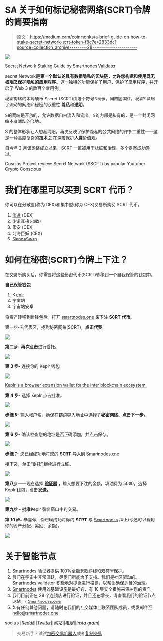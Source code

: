 # SA 关于如何标记秘密网络(SCRT)令牌的简要指南

> 原文：<https://medium.com/coinmonks/a-brief-guide-on-how-to-stake-secret-network-scrt-token-f8c7e42833dc?source=collection_archive---------28----------------------->

![](img/d7ad0cbc24ec66e6aa85e62fd404728c.png)

Secret Network Staking Guide by Smartnodes Validator

secret Network**是第一个默认的具有数据隐私的区块链，允许您构建和使用既无权限又保护隐私的应用程序**。这一独特的功能保护了用户、保护了应用程序，并开启了 Web 3 的数百个新用例。

秘密网络的本地硬币 Secret (SCRT)由这个符号𝕊表示，用圆圈围住。秘密𝕊唤起了流动的网络和秘密的双重性:**隐私**和**透明**。

𝕊的两端是开放的，允许数据自由流入和流出。𝕊的内部是私有的，是一个封闭网络本身活动的飞地。

S 的整体形状让人想起阴阳，再次反映了保护隐私的公共网络的许多二重性——这是一种高度复杂的**技术**,旨在深度保护**人类**价值观。

自今年 2 月该网络成立以来，SCRT 一直被用于标桩和治理，多个提案成功通过。

Cosmos Project review: Secret Network ($SCRT) by popular Youtuber
Crypto Conscious

# 我们在哪里可以买到 SCRT 代币？

你可以在分散型(称为 DEX)和集中型(称为 CEX)交易所购买 SCRT 代币。

1.  [渗透](https://app.osmosis.zone/?from=UST&to=SCRT) (DEX)
2.  [朱诺互换](https://junoswap.com/)(指数)
3.  币安 (CEX)
4.  北海巨妖 (CEX)
5.  [SiennaSwap](https://app.sienna.network/swap)

# 如何在秘密(SCRT)令牌上下注？

在交易所购买后，你需要将这些秘密代币(SCRT)转移到一个自我保管的钱包中。

**自己保管钱包**

1.  K [eplr](https://wallet.keplr.app/#/)
2.  宇宙站
3.  宇宙站安卓

将资产转移到新钱包后，打开 [smartnodes.one](https://smartnodes.one/) 来下注 **SCRT 代币**。

第一步-去代表区，找到秘密网络(SCRT)。**点击代表**

![](img/896d4625b733474adeafd899f4c9f003.png)

**第二步-** **再次点击**进行委托。

![](img/3ac1b7d32232cf44f6935c5918151b37.png)

**第 3 步-** 连接你的 Keplr 钱包

![](img/44cb3e7f3e3c4e2b767cd4770887332c.png)

[Keplr is a browser extension wallet for the Inter blockchain ecosystem.](https://chrome.google.com/webstore/detail/keplr/dmkamcknogkgcdfhhbddcghachkejeap?hl=en)

**第 4 步-** 选择 Keplr 点击批准。

![](img/08f4ec7a5963a763d7e8aeb702e2d1e2.png)

**步骤 5-** 输入帐户名，确保在链的导入地址中选择了**秘密网络**。**点击下一步。**

![](img/783f6c155883a84dfc92ba01e9c18ee1.png)

**第 6 步-** 确认检查您的地址是否正确添加，并点击保存。

![](img/6841a473c818946e33e903d1d1d2e160.png)

**步骤 7-** 您已经成功地将您的 **SCRT** 导入到 [Smartnodes.one](http://smartnodes.one/)

接下来，单击“委托”,继续进行立桩。

![](img/ef913d75c74ca7808d0db08ca772af00.png)

**第八步**——现在选择 [**验证器**](http://smartnodes.one/) ，输入想要下注的金额，填油费为 5000，选择 Keplr 钱包，点击**发送。**

![](img/3ff7b6fac43ff0affdc15bf598ddef60.png)

**第九步** - **批准**Keplr 弹出窗口中的交易。

**第 10 步-** 恭喜你，你已经成功将你的 **SCRT** 与 [Smartnodes](https://smartnodes.one/staking/secret?apr=23.56&link=https%3A%2F%2Fsmartnodes.one%2Fdashboard%2Fsecret%2Fstaking%2Fsecretvaloper1arfql9hv2m8nq3ssyjd0z8t4r4vh5senz5sj00) 押上(你还可以看到你的资产分配、奖励、余额)。

![](img/42c17eaabb23c5f791a202c7098be2cc.png)

# 关于智能节点

1.  [Smartnodes](http://smartnodes.one/) 验证器提供 100%全额退款斜线和双符号保护。
2.  我们在宇宙中非常活跃，尽我们所能给予支持。我们是社区驱动的。 [Smartnodes](http://smartnodes.one/) validator 积极地对提案进行投票，以帮助确保适当的治理。
3.  [Smartnodes](http://smartnodes.one/) 使用的基础设施是最好的，有 10 层安全措施来保护您的资产。
4.  我们目前正在 28 个连锁店进行验证，并且还在增长，请查看我们的验证节点网站。( [Smartnodes.one](https://smartnodes.one/videoGuide)
5.  如有任何其他问题，请随时在我们的社交媒体上联系团队成员，或发邮件至 hello@smartnodes.one

socials |[*Reddit*](https://www.reddit.com/r/smart_nodes/)|[|*Twitter*](https://twitter.com/nodes_smart)|[|*网站*](http://smartnodes.one/)|[|*电报*|](https://t.me/smartnodesvalidators)[|*insta gram*](https://www.instagram.com/smartnodes_validator/)|

> 交易新手？试试[加密交易机器人](/coinmonks/crypto-trading-bot-c2ffce8acb2a)或者[复制交易](/coinmonks/top-10-crypto-copy-trading-platforms-for-beginners-d0c37c7d698c)